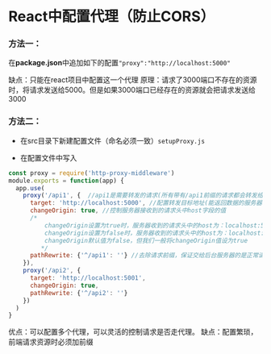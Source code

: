 # React中配置代理（防止CORS）

### 方法一：

在**package.json**中追加如下的配置`"proxy":"http://localhost:5000"`

缺点：只能在react项目中配置这一个代理 原理：请求了3000端口不存在的资源时，将请求发送给5000。但是如果3000端口已经存在的资源就会把请求发送给3000

### 方法二：

- 在src目录下新建配置文件（命名必须一致）`setupProxy.js`

- 在配置文件中写入

```JavaScript
const proxy = require('http-proxy-middleware')
module.exports = function(app) {
  app.use(
    proxy('/api1', {  //api1是需要转发的请求(所有带有/api1前缀的请求都会转发给5000)
      target: 'http://localhost:5000', //配置转发目标地址(能返回数据的服务器地址)
      changeOrigin: true, //控制服务器接收到的请求头中host字段的值
      /*
          changeOrigin设置为true时，服务器收到的请求头中的host为：localhost:5000
          changeOrigin设置为false时，服务器收到的请求头中的host为：localhost:3000
          changeOrigin默认值为false，但我们一般将changeOrigin值设为true
         */
      pathRewrite: {'^/api1': ''} //去除请求前缀，保证交给后台服务器的是正常请求地址(必须配置)
    }),
    proxy('/api2', { 
      target: 'http://localhost:5001',
      changeOrigin: true,
      pathRewrite: {'^/api2': ''}
    })
  )
}
```

优点：可以配置多个代理，可以灵活的控制请求是否走代理。 缺点：配置繁琐，前端请求资源时必须加前缀

